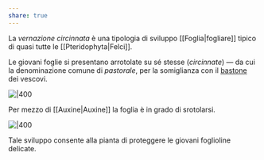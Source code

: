 ```yaml
---
share: true
---
```

La *vernazione circinnata* è una tipologia di sviluppo [[Foglia|fogliare]] tipico di quasi tutte le [[Pteridophyta|Felci]].

Le giovani foglie si presentano arrotolate su sé stesse (*circinnate*) — da cui la denominazione comune di *pastorale*, per la somiglianza con il [bastone](https://it.wikipedia.org/wiki/Pastorale_(liturgia)) dei vescovi.

![|400](b7773b1ea8fc1675874432327285ba5b_MD5%201.jpg)

Per mezzo di [[Auxine|Auxine]] la foglia è in grado di srotolarsi.

![|400](02e4fec0a91bb96aa5a6e1d703bc9b68_MD5%201.png)

Tale sviluppo consente alla pianta di proteggere le giovani foglioline delicate.